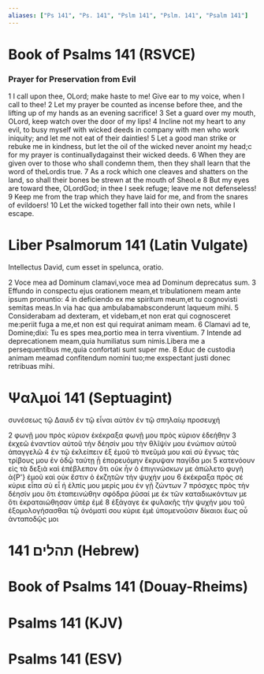 ```yaml
---
aliases: ["Ps 141", "Ps. 141", "Pslm 141", "Pslm. 141", "Psalm 141"]
---
```



# Book of Psalms 141 (RSVCE)

### Prayer for Preservation from Evil
1 I call upon thee, OLord; make haste to me! Give ear to my voice, when I call to thee!
2 Let my prayer be counted as incense before thee, and the lifting up of my hands as an evening sacrifice!
3 Set a guard over my mouth, OLord, keep watch over the door of my lips!
4 Incline not my heart to any evil, to busy myself with wicked deeds in company with men who work iniquity; and let me not eat of their dainties!
5 Let a good man strike or rebuke me in kindness, but let the oil of the wicked never anoint my head;c for my prayer is continuallydagainst their wicked deeds.
6 When they are given over to those who shall condemn them, then they shall learn that the word of theLordis true.
7 As a rock which one cleaves and shatters on the land, so shall their bones be strewn at the mouth of Sheol.e
8 But my eyes are toward thee, OLordGod; in thee I seek refuge; leave me not defenseless!
9 Keep me from the trap which they have laid for me, and from the snares of evildoers!
10 Let the wicked together fall into their own nets, while I escape.


# Liber Psalmorum 141 (Latin Vulgate)

 Intellectus David, cum esset in spelunca, oratio.

2 Voce mea ad Dominum clamavi,voce mea ad Dominum deprecatus sum.
3 Effundo in conspectu ejus orationem meam,et tribulationem meam ante ipsum pronuntio:
4 in deficiendo ex me spiritum meum,et tu cognovisti semitas meas.In via hac qua ambulabamabsconderunt laqueum mihi.
5 Considerabam ad dexteram, et videbam,et non erat qui cognosceret me:periit fuga a me,et non est qui requirat animam meam.
6 Clamavi ad te, Domine;dixi: Tu es spes mea,portio mea in terra viventium.
7 Intende ad deprecationem meam,quia humiliatus sum nimis.Libera me a persequentibus me,quia confortati sunt super me.
8 Educ de custodia animam meamad confitendum nomini tuo;me exspectant justi donec retribuas mihi.


# Ψαλμοί 141 (Septuagint)

 συνέσεως τῷ Δαυιδ ἐν τῷ εἶναι αὐτὸν ἐν τῷ σπηλαίῳ προσευχή

2 φωνῇ μου πρὸς κύριον ἐκέκραξα φωνῇ μου πρὸς κύριον ἐδεήθην
3 ἐκχεῶ ἐναντίον αὐτοῦ τὴν δέησίν μου τὴν θλῖψίν μου ἐνώπιον αὐτοῦ ἀπαγγελῶ
4 ἐν τῷ ἐκλείπειν ἐξ ἐμοῦ τὸ πνεῦμά μου καὶ σὺ ἔγνως τὰς τρίβους μου ἐν ὁδῷ ταύτῃ ᾗ ἐπορευόμην ἔκρυψαν παγίδα μοι
5 κατενόουν εἰς τὰ δεξιὰ καὶ ἐπέβλεπον ὅτι οὐκ ἦν ὁ ἐπιγινώσκων με ἀπώλετο φυγὴ ἀ{P'} ἐμοῦ καὶ οὐκ ἔστιν ὁ ἐκζητῶν τὴν ψυχήν μου
6 ἐκέκραξα πρὸς σέ κύριε εἶπα σὺ εἶ ἡ ἐλπίς μου μερίς μου ἐν γῇ ζώντων
7 πρόσχες πρὸς τὴν δέησίν μου ὅτι ἐταπεινώθην σφόδρα ῥῦσαί με ἐκ τῶν καταδιωκόντων με ὅτι ἐκραταιώθησαν ὑπὲρ ἐμέ
8 ἐξάγαγε ἐκ φυλακῆς τὴν ψυχήν μου τοῦ ἐξομολογήσασθαι τῷ ὀνόματί σου κύριε ἐμὲ ὑπομενοῦσιν δίκαιοι ἕως οὗ ἀνταποδῷς μοι


# 141 תהלים (Hebrew)


# Book of Psalms 141 (Douay-Rheims)


# Psalms 141 (KJV)


# Psalms 141 (ESV)

